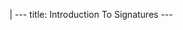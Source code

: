 |
                        ---
                        title: Introduction To Signatures
                        ---